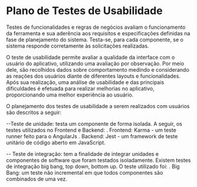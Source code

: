 # Plano de Testes de Usabilidade

Testes de funcionalidades e regras de negócios avaliam o funcionamento da ferramenta e sua aderência aos requisitos e especificações definidas na fase de planejamento do sistema. Testa-se, para cada componente, se o sistema responde corretamente às solicitações realizadas.

O teste de usabilidade permite avaliar a qualidade da interface com o usuário do aplicativo, utilizando uma avaliação por observação. Por meio dele, são recolhidos dados sobre comportamento medindo e considerando as reações dos usuários diante de diferentes layouts e funcionalidades. Após sua realização, uma análise de usabilidade e das principais dificuldades é efetuada para realizar melhorias no aplicativo, proporcionando uma melhor experiência ao usuário.

O planejamento dos testes de usabilidade a serem realizados com usuários são descritos a seguir: 

--Teste de unidade: testa um componente de forma isolada. A seguir, os testes utilizados no Frontend e Backend:
    . Frontend: Karma - um teste runner feito para o AngularJs
    . Backend: Jest - um framework de teste unitário de código aberto em JavaScript.
    
-- Teste de integração: tem a finalidade de integrar unidades e componentes de software que foram testados isoladamente. Existem testes de integração big bang, top down, bottom up. O teste utilizado foi:
    . Big Bang: um teste não incremental em que todos componentes são combinados de uma vez.


